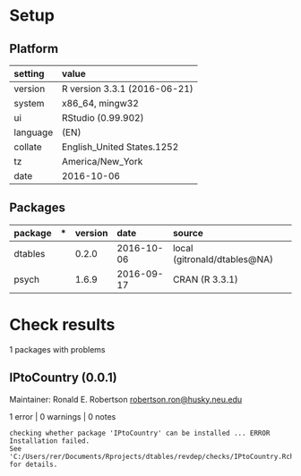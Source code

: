 # Setup

## Platform

|setting  |value                        |
|:--------|:----------------------------|
|version  |R version 3.3.1 (2016-06-21) |
|system   |x86_64, mingw32              |
|ui       |RStudio (0.99.902)           |
|language |(EN)                         |
|collate  |English_United States.1252   |
|tz       |America/New_York             |
|date     |2016-10-06                   |

## Packages

|package |*  |version |date       |source                       |
|:-------|:--|:-------|:----------|:----------------------------|
|dtables |   |0.2.0   |2016-10-06 |local (gitronald/dtables@NA) |
|psych   |   |1.6.9   |2016-09-17 |CRAN (R 3.3.1)               |

# Check results
1 packages with problems

## IPtoCountry (0.0.1)
Maintainer: Ronald E. Robertson <robertson.ron@husky.neu.edu>

1 error  | 0 warnings | 0 notes

```
checking whether package 'IPtoCountry' can be installed ... ERROR
Installation failed.
See 'C:/Users/rer/Documents/Rprojects/dtables/revdep/checks/IPtoCountry.Rcheck/00install.out' for details.
```

